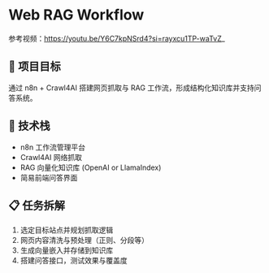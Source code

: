 
# Web RAG Workflow

参考视频：https://youtu.be/Y6C7kpNSrd4?si=rayxcu1TP-waTvZ_

## 🎯 项目目标

通过 n8n + Crawl4AI 搭建网页抓取与 RAG 工作流，形成结构化知识库并支持问答系统。

## 🔧 技术栈

- n8n 工作流管理平台
- Crawl4AI 网络抓取
- RAG 向量化知识库 (OpenAI or LlamaIndex)
- 简易前端问答界面

## 📋 任务拆解

1. 选定目标站点并规划抓取逻辑
2. 网页内容清洗与预处理（正则、分段等）
3. 生成向量嵌入并存储到知识库
4. 搭建问答接口，测试效果与覆盖度
